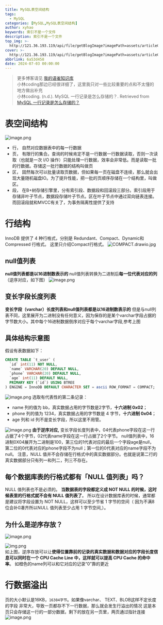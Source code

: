 ```yaml
---
title: MySQL表空间结构
tags:
  - MySQL
categories: [MySQL,MySQL表空间结构]
author: xyhao
keywords: 索引不是一个文件
description: 索引不是一个文件
top_img: >-
  http://121.36.193.119/api/file/getBlogImage?imagePath=assets/articleCover/2024-07-03-MySQL.png
cover: >-
  http://121.36.193.119/api/file/getBlogImage?imagePath=assets/articleCover/2024-07-03-MySQL.png
abbrlink: 6a53d458
date: 2024-07-03 00:00:00
---
```



> 更多博客请见 [我的语雀知识库](https://www.yuque.com/u41117719/xd1qgc)  
> 小林coding那边已经很详细了，这里我只对一些比较重要的点和不太懂的地方做出补充  
> 小林coding. (n.d.). MySQL 一行记录是怎么存储的？. Retrieved from [MySQL 一行记录是怎么存储的？](https://xiaolincoding.com/mysql/base/row_format.html#%E8%A1%A8%E7%A9%BA%E9%97%B4%E6%96%87%E4%BB%B6%E7%9A%84%E7%BB%93%E6%9E%84%E6%98%AF%E6%80%8E%E4%B9%88%E6%A0%B7%E7%9A%84)


# 表空间结构
![image.png](http://121.36.193.119/api/file/getBlogImage?imagePath=assets/articleSource/2024-07-03-MySQL/img.png)


- 行， 自然对应数据表中的每一行数据
- 页， 有限行的集合。查询的时候肯定不是一行数据一行数据读取，否则一次读取（也就是一次 I/O 操作）只能处理一行数据，效率会非常低。而是读取一批的行数据。存储这一批行数据的结构叫做页
- 区， 固然每次可以批量读取页数据，但如果每一页在磁盘不连续，那么就会出现大量随机磁盘IO。为了提升性能，把一批的页顺序存储在一个结构里，叫做区。
- 段， 在B+树存储引擎里，分有索引段、数据段和回滚段三部分。索引段用于存储非叶子节点，数据段存储叶子节点。区在叶子节点中通过双向链表连接。而回滚段就和MVCC有关了，为事务隔离性提供了支持


# 行结构
InnoDB 提供了 4 种行格式，分别是 Redundant、Compact、Dynamic和 Compressed 行格式。
这里只介绍Compact行格式。
![COMPACT.drawio.jpg](http://121.36.193.119/api/file/getBlogImage?imagePath=assets/articleSource/2024-07-03-MySQL/img_1.png)

## null值列表
**null值列表都是以16进制数表示的**
null值列表转换为二进制后**每一位代表对应的列**（逆序对应，如下图）
![image.png](http://121.36.193.119/api/file/getBlogImage?imagePath=assets/articleSource/2024-07-03-MySQL/img_2.png)

## 变长字段长度列表
**变长字段（varchar）长度列表和null值列表都是以16进制数表示的**
但是与null列表不同，这里展开为二进制没有任何意义，因为保存的是某个varchar字段占据的字节数大小。其中每个16进制数据倒序对应于每个varchar字段,参考上图

## 具体结构示意图
假设有表数据如下：
```sql
CREATE TABLE `t_user` (
  `id` int(11) NOT NULL,
  `name` VARCHAR(20) DEFAULT NULL,
  `phone` VARCHAR(20) DEFAULT NULL,
  `age` int(11) DEFAULT NULL,
  PRIMARY KEY (`id`) USING BTREE
) ENGINE = InnoDB DEFAULT CHARACTER SET = ascii ROW_FORMAT = COMPACT;
```
![image.png](http://121.36.193.119/api/file/getBlogImage?imagePath=assets/articleSource/2024-07-03-MySQL/img_3.png)
选取有代表性的第二条记录：

- name 列的值为 bb，真实数据占用的字节数是2字节，**十六进制 0x02**；
- phone 列的值为 1234，真实数据占用的字节数是 4 字节，**十六进制 0x04**；
- age 列和 id 列不是变长字段，所以这里不用管。

![image.png](http://121.36.193.119/api/file/getBlogImage?imagePath=assets/articleSource/2024-07-03-MySQL/img_4.png)
**由于逆序对应,**
变长字段长度列表中，04代表phone字段在这一行占据了4个字节，02代表name字段在这一行占据了2个字节。
null值列表中，16进制0X04展开为二进制是100，第三位的1代表对应的最后一个字段age是null，第二位的0代表对应的phone字段不为null；第一位的0代表对应的name字段不为null。
注意，NULL 值并不会存储在行格式中的真实数据部分。也就是说第二行的真实数据部分只有列一和列二，列三不存在。


## 每个数据库表的行格式都有「NULL 值列表」吗？
NULL 值列表也不是必须的。
**当数据表的字段都定义成 NOT NULL 的时候，这时候表里的行格式就不会有 NULL 值列表了**。
所以在设计数据库表的时候，通常都是建议将字段设置为 NOT NULL，这样可以至少节省 1 字节的空间（ 因为不满8位会补0凑齐所以NULL 值列表至少占用 1 字节空间,）。


## 为什么是逆序存放？
![image.png](http://121.36.193.119/api/file/getBlogImage?imagePath=assets/articleSource/2024-07-03-MySQL/img_5.png)

![img.png](http://121.36.193.119/api/file/getBlogImage?imagePath=assets/articleSource/2024-07-03-MySQL/img_9.png)  
如上图，逆序存放可以让**使得位置靠前的记录的真实数据和数据对应的字段长度信息可以同时在一个 CPU Cache Line 中，这样就可以提高 CPU Cache 的命中率**。
如橙色的name列可以和它对应的记录“0”靠的更近



# 行数据溢出
页的大小默认是16KB，`16384字节`。如果像varchar、 TEXT、BLOB这样不定长度的字段 非常大，导致一页都存不下一行数据，那么就会发生行溢出的情况
这是本页只会存储这一行的一部分数据，剩下的放在另一页里，两页通过指针连接
![image.png](http://121.36.193.119/api/file/getBlogImage?imagePath=assets/articleSource/2024-07-03-MySQL/img_8.png)

